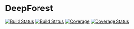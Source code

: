 # DeepForest

[![Build Status](https://github.com/shalinkpatel/DeepForest.jl/workflows/CI/badge.svg)](https://github.com/shalinkpatel/DeepForest.jl/actions)
[![Build Status](https://ci.appveyor.com/api/projects/status/github/shalinkpatel/DeepForest.jl?svg=true)](https://ci.appveyor.com/project/shalinkpatel/DeepForest-jl)
[![Coverage](https://codecov.io/gh/shalinkpatel/DeepForest.jl/branch/main/graph/badge.svg)](https://codecov.io/gh/shalinkpatel/DeepForest.jl)
[![Coverage Status](https://coveralls.io/repos/github/shalinkpatel/DeepForest.jl/badge.svg?branch=main)](https://coveralls.io/github/shalinkpatel/DeepForest.jl?branch=main)
